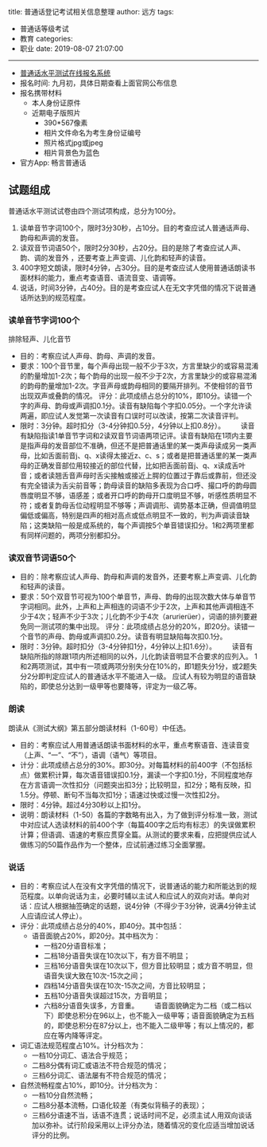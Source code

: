 title: 普通话登记考试相关信息整理
author: 远方
tags:
  - 普通话等级考试
  - 教育
categories:
  - 职业
date: 2019-08-07 21:07:00
---
- [普通话水平测试在线报名系统](http://bjbm.cltt.org/pscweb/index.html)
- 报名时间: 九月初，具体日期查看上面官网公布信息
- 报名携带材料
  - 本人身份证原件
  - 近期电子版照片
    - 390*567像素
    - 相片文件命名为考生身份证编号
    - 照片格式jpg或jpeg
    - 相片背景色为蓝色
- 官方App: 畅言普通话
## 试题组成
普通话水平测试试卷由四个测试项构成，总分为100分。
1. 读单音节字词100个，限时3分30秒，占10分。目的考查应试人普通话声母、韵母和声调的发音。
2. 读双音节词语50个，限时2分30秒，占20分。目的是除了考查应试人声、韵、调的发音外 ，还要考查上声变调、儿化韵和轻声的读音。
3. 400字短文朗读，限时4分钟，占30分。目的是考查应试人使用普通话朗读书面材料的能力，重点考查语音、语流音变、语调等。
4. 说话，时间3分钟，占40分。目的是考查应试人在无文字凭借的情况下说普通话所达到的规范程度。
### 读单音节字词100个
排除轻声、儿化音节
- 目的：考察应试人声母、韵母、声调的发音。
- 要求：100个音节里，每个声母出现一般不少于3次，方言里缺少的或容易混淆的酌量增加1-2次；每个韵母的出现一般不少于2次，方言里缺少的或容易混淆的韵母酌量增加1-2次。字音声母或韵母相同的要隔开排列。不使相邻的音节出现双声或叠韵的情况。
评分：此项成绩占总分的10%，即10分。读错一个字的声母、韵母或声调扣0.1分。读音有缺陷每个字扣0.05分。一个字允许读两遍，即应试人发觉第一次读音有口误时可以改读，按第二次读音评判。
- 限时：3分钟。超时扣分（3-4分钟扣0.5分，4分钟以上扣0.8分）。
&emsp;&emsp;读音有缺陷指读1单音节字词和2读双音节词语两项记评。读音有缺陷在1项内主要是指声母的发音部位不准确，但还不是把普通话里的某一类声母读成另一类声母，比如舌面前音j、q、x读得太接近z、c、s；或者是把普通话里的某一类声母的正确发音部位用较接近的部位代替，比如把舌面前音j、q、x读成舌叶音；或者读翘舌音声母时舌尖接触或接近上腭的位置过于靠后或靠前，但还没有完全错读为舌尖前音等；韵母读音的缺陷多表现为合口呼、撮口呼的韵母圆唇度明显不够，语感差；或者开口呼的韵母开口度明显不够，听感性质明显不符；或者复韵母舌位动程明显不够等；声调调形、调势基本正确，但调值明显偏低或偏高，特别是四声的相对高点或低点明显不一致的，判为声调读音缺陷；这类缺陷一般是成系统的，每个声调按5个单音错误扣分。1和2两项里都有同样问题的，两项分别都扣分。
### 读双音节词语50个
- 目的：除考察应试人声母、韵母和声调的发音外，还要考察上声变调、儿化韵和轻声的读音。
- 要求：50个双音节可视为100个单音节，声母、韵母的出现次数大体与单音节字词相同。此外，上声和上声相连的词语不少于2次，上声和其他声调相连不少于4次；轻声不少于3次；儿化韵不少于4次（arurierüer），词语的排列要避免同一测试项的集中出现。
评分：此项成绩占总分的20%，即20分。读错一个音节的声母、韵母或声调扣0.2分。读音有明显缺陷每次扣0.1分。
- 限时：3分钟。超时扣分（3-4分钟扣1分，4分钟以上扣1.6分）。
&emsp;&emsp;读音有缺陷所指的除跟1项内所述相同的以外，儿化韵读音明显不合要求的应列入。
1和2两项测试，其中有一项或两项分别失分在10%的，即1题失分1分，或2题失分2分即判定应试人的普通话水平不能进入一级。
应试人有较为明显的语音缺陷的，即使总分达到一级甲等也要降等，评定为一级乙等。
### 朗读
朗读从《测试大纲》第五部分朗读材料（1-60号）中任选。
- 目的：考察应试人用普通话朗读书面材料的水平，重点考察语音、连读音变（上声、“一”、“不”），语调（语气）等项目。
- 计分：此项成绩占总分的30%。即30分。对每篇材料的前400字（不包括标点）做累积计算，每次语音错误扣0.1分，漏读一个字扣0.1分，不同程度地存在方言语调一次性扣分（问题突出扣3分；比较明显，扣2分；略有反映，扣1.5分。停顿、断句不当每次扣1分；语速过快或过慢一次性扣2分。
- 限时：4分钟。超过4分30秒以上扣1分。
- 说明：朗读材料（1-50）各篇的字数略有出入，为了做到评分标准一致，测试中对应试人选读材料的前400个字（每篇400字之后均有标志）的失误做累积计算；但语调、语速的考察应贯穿全篇。从测试的要求来看，应把提供应试人做练习的50篇作品作为一个整体，应试前通过练习全面掌握。
### 说话
- 目的：考察应试人在没有文字凭借的情况下，说普通话的能力和所能达到的规范程度。以单向说话为主，必要时辅以主试人和应试人的双向对话。单向对话：应试人根据抽签确定的话题，说4分钟（不得少于3分钟，说满4分钟主试人应请应试人停止）。
- 评分：此项成绩占总分的40%，即40分。其中包括：
  - 语音面貌占20%，即20分。其中档次为：
    - 一档20分语音标准；
    - 二档18分语音失误在10次以下，有方音不明显；
    - 三档16分语音失误在10次以下，但方音比较明显；或方音不明显，但语音失误大致在10次-15次之间；
    - 四档14分语音失误在10次-15次之间，方音比较明显；
    - 五档10分语音失误超过15次，方音明显；
    - 六档8分语音失误多，方音重。
&emsp;&emsp;语音面貌确定为二档（或二档以下）即使总积分在96以上，也不能入一级甲等；语音面貌确定为五档的，即使总积分在87分以上，也不能入二级甲等；有以上情况的，都应在等内降等评定。
- 词汇语法规范程度占10%。计分档次为：
  - 一档10分词汇、语法合乎规范；
  - 二档8分偶有词汇或语法不符合规范的情况；
  - 三档6分词汇、语法屡有不符合规范的情况；
- 自然流畅程度占10%，即10分。计分档次为：
  - 一档10分自然流畅；
  - 二档8分基本流畅，口语化较差（有类似背稿子的表现）；
  - 三档6分语速不当，话语不连贯；说话时间不足，必须主试人用双向谈话加以弥补。试行阶段采用以上评分办法，随着情况的变化应适当增加说话评分的比例。